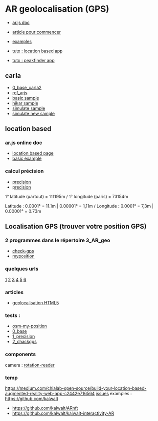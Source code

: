 # AR geolocalisation (GPS)
* [ar.js doc](https://ar-js-org.github.io/AR.js-Docs/)

* [article pour commencer](https://medium.com/chialab-open-source/build-your-location-based-augmented-reality-web-app-c2442e716564)
* [examples](https://github.com/AR-js-org/AR.js/tree/master/aframe/examples/location-based)

* [tuto : location based app](https://medium.com/chialab-open-source/build-your-location-based-augmented-reality-web-app-c2442e716564)
* [tuto : peakfinder app](https://medium.com/chialab-open-source/build-your-location-based-augmented-reality-web-app-c2442e716564)

## carla
* [0_base_carla2](./geo_0_base_carla.html)
* [ref_arjs](./ref_arjs.html)
* [basic sample](./basid_sample.html)
* [hikar sample](./hikar_sample.html)
* [simulate sample](./simulate_sample.html)
* [simulate new sample](./simulate_sample_new.html) 

## location based
### ar.js online doc
* [location based page](https://ar-js-org.github.io/AR.js-Docs/location-based-aframe/)
* [basic example](https://ar-js-org.github.io/AR.js-Docs/location-based-aframe/)
### calcul précision
* [precision](https://fr.wikipedia.org/wiki/Coordonn%C3%A9es_g%C3%A9ographiques)
* [precision](https://www.lexilogos.com/calcul_distances.htm)
  
1° latitude (partout) = 111195m  / 1° longitude (paris) = 73154m

Latitude : 0.0001° = 11.1m | 0.00001° = 1,11m / Longitude : 0.0001° = 7,3m | 0.00001° = 0.73m


## Localisation GPS (trouver votre position GPS)
### 2 programmes dans le répertoire 3_AR_geo
* [check-gps](./check-gps.html)
* [myposition](./myposition.html)

### quelques urls
[1](https://www.coordonnees-gps.fr/ma-position)
[2](https://www.latlong.net/)
[3](https://esri.github.io/html5-geolocation-tool-js/)
[4](https://www.torop.net/coordonnees-gps.php)
[5](https://www.mapsdirections.info/fr/coordonnees-sur-google-map.html)
[6](https://jsfiddle.net/fbqa8fuh/7/)

### articles
- [geolocalisation HTML5](https://www.alsacreations.com/tuto/lire/926-geolocalisation-geolocation-html5.html)

### tests : 
- [osm-my-position](./osm-my-position/index.html)
- [0_base](./geo_0_base.html)
- [1_precision](./geo_1_precision.html)
- [2_chackgps](./geo_2_checkgps.html)


### components
camera : [rotation-reader](https://aframe.io/docs/0.9.0/components/camera.html#reading-position-or-rotation-of-the-camera)

### temp
https://medium.com/chialab-open-source/build-your-location-based-augmented-reality-web-app-c2442e716564
[issues](https://github.com/jeromeetienne/AR.js/issues)
examples : https://github.com/kalwalt
- https://github.com/kalwalt/ARnft
- https://github.com/kalwalt/kalwalt-interactivity-AR
